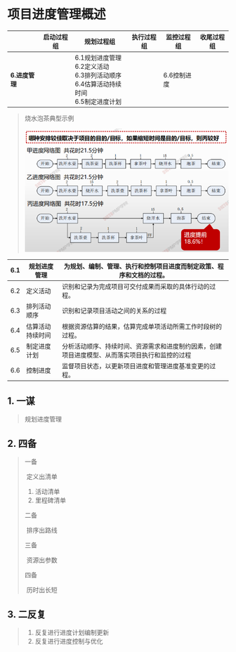 # 项目进度管理概述

|                | **启动过程组** | **规划过程组**                                               | **执行过程组** | **监控过程组** | **收尾过程组** |
| -------------- | -------------- | ------------------------------------------------------------ | -------------- | -------------- | -------------- |
| **6.进度管理** |                | 6.1规划进度管理<br/>6.2定义活动<br/>6.3排列活动顺序<br/>6.4估算活动持续时间<br/>6.5制定进度计划 |                | 6.6控制进度    |                |

> 烧水泡茶典型示例
>
> ![image-20210303204709232](assets/image-20210303204709232.png)

| 6.1  | 规划进度管理     | 为规划、编制、管理、执行和控制项目进度而制定政策、程序和文档的过程。 |
| ---- | ---------------- | ------------------------------------------------------------ |
| 6.2  | 定义活动         | 识别和记录为完成项目可交付成果而采取的具体行动的过程。       |
| 6.3  | 排列活动顺序     | 识别和记录项目活动之间的关系的过程                           |
| 6.4  | 估算活动持续时间 | 根据资源估算的结果，估算完成单项活动所需工作时段树的过程。   |
| 6.5  | 制定进度计划     | 分析活动顺序、持续时间、资源需求和进度制约因素，创建项目进度模型、从而落实项目执行和监控的过程 |
| 6.6  | 控制进度         | 监督项目状态，以更新项目进度和管理进度基准变更的过程。       |

## 1. 一谋

> 规划进度管理

## 2. 四备

> 一备
>
> ​	定义出清单
>
> 	1. 活动清单
>  	2. 里程碑清单
>
> 二备
>
> ​	排序出路线
>
> 三备
>
> ​	资源出参数
>
> 四备
>
> ​	历时出长短

## 3. 二反复

> 1. 反复进行进度计划编制更新
> 2. 反复进行进度控制与优化

